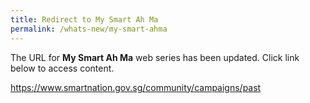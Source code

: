 ```yaml
---
title: Redirect to My Smart Ah Ma
permalink: /whats-new/my-smart-ahma
---
```



The URL for **My Smart Ah Ma** web series has been updated.  Click link below to access content. 


https://www.smartnation.gov.sg/community/campaigns/past